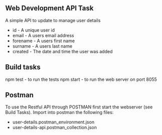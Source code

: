 Web Development API Task
------------------------

A simple API to update to manage user details
  
* id - A unique user id
* email - A users email address
* forename - A users first name
* surname - A users last name
* created - The date and time the user was added

Build tasks
-----------

npm test - to run the tests
npm start - to run the web server on port 8055
  
Postman
-------

To use the Restful API through POSTMAN first start the webserver (see Build Tasks).
Import into postman the following files:
* user-details.postman_environment.json
* user-details-api.postman_collection.json
